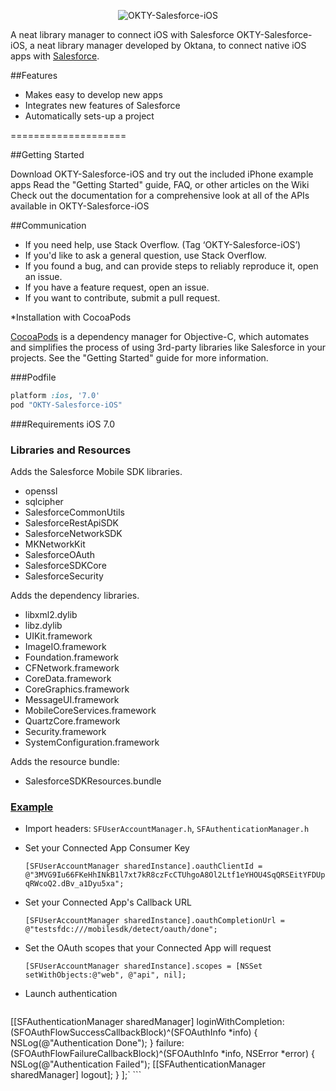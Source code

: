 <p align="center" >
  <img src="http://www.oktana.io/drive/okty-salesforce-ios.png" alt="OKTY-Salesforce-iOS" title="OKTY-Salesforce-iOS">
</p>

A neat library manager to connect iOS with Salesforce
OKTY-Salesforce-iOS, a neat library manager developed by Oktana, to connect native iOS apps with [Salesforce](https://github.com/forcedotcom/SalesforceMobileSDK-iOS-Distribution).


##Features
- Makes easy to develop new apps
- Integrates new features of Salesforce
- Automatically sets-up a project

====================

##Getting Started

Download OKTY-Salesforce-iOS and try out the included iPhone example apps
Read the "Getting Started" guide, FAQ, or other articles on the Wiki
Check out the documentation for a comprehensive look at all of the APIs available in OKTY-Salesforce-iOS

##Communication

- If you need help, use Stack Overflow. (Tag ‘OKTY-Salesforce-iOS’)
- If you'd like to ask a general question, use Stack Overflow.
- If you found a bug, and can provide steps to reliably reproduce it, open an issue.
- If you have a feature request, open an issue.
- If you want to contribute, submit a pull request.

*Installation with CocoaPods

[CocoaPods](http://cocoapods.org/) is a dependency manager for Objective-C, which automates and simplifies the process of using 3rd-party libraries like Salesforce in your projects. See the "Getting Started" guide for more information.

###Podfile
```ruby
platform :ios, '7.0'
pod "OKTY-Salesforce-iOS"
```

###Requirements
iOS 7.0 

### Libraries and Resources

Adds the Salesforce Mobile SDK libraries.
- openssl 
- sqlcipher 
- SalesforceCommonUtils 
- SalesforceRestApiSDK
- SalesforceNetworkSDK 
- MKNetworkKit
- SalesforceOAuth
- SalesforceSDKCore
- SalesforceSecurity

Adds the dependency libraries.

- libxml2.dylib
- libz.dylib
- UIKit.framework
- ImageIO.framework
- Foundation.framework
- CFNetwork.framework
- CoreData.framework
- CoreGraphics.framework
- MessageUI.framework
- MobileCoreServices.framework
- QuartzCore.framework
- Security.framework
- SystemConfiguration.framework

Adds the resource bundle:

- SalesforceSDKResources.bundle

### [Example](https://github.com/Oktana/OKTY-Salesforce-iOS/tree/master/ExampleOktyPod) 

- Import headers: `SFUserAccountManager.h`, `SFAuthenticationManager.h`

- Set your Connected App Consumer Key

    `[SFUserAccountManager sharedInstance].oauthClientId = @"3MVG9Iu66FKeHhINkB1l7xt7kR8czFcCTUhgoA8Ol2Ltf1eYHOU4SqQRSEitYFDUpqRWcoQ2.dBv_a1Dyu5xa";`

- Set your Connected App's Callback URL

    `[SFUserAccountManager sharedInstance].oauthCompletionUrl = @"testsfdc:///mobilesdk/detect/oauth/done";`

- Set the OAuth scopes that your Connected App will request

    `[SFUserAccountManager sharedInstance].scopes = [NSSet setWithObjects:@"web", @"api", nil];`

- Launch authentication

    ```
[[SFAuthenticationManager sharedManager]
    loginWithCompletion:(SFOAuthFlowSuccessCallbackBlock)^(SFOAuthInfo *info) {
        NSLog(@"Authentication Done");
    }
    failure:(SFOAuthFlowFailureCallbackBlock)^(SFOAuthInfo *info, NSError *error) {
        NSLog(@"Authentication Failed");
       [[SFAuthenticationManager sharedManager] logout];
    }
];`
    ```